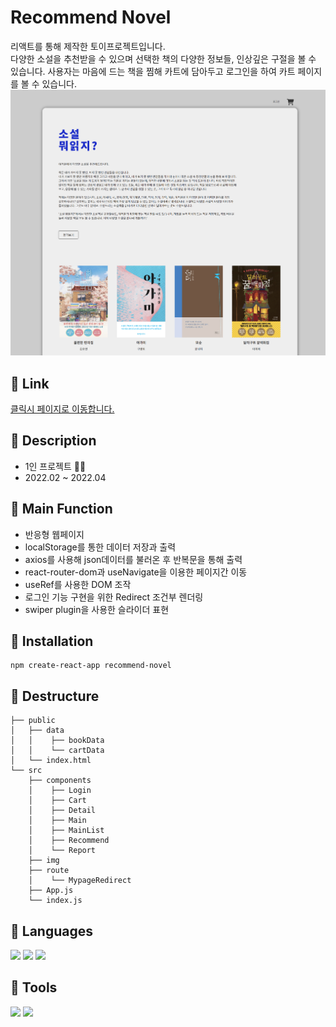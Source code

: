 # Recommend Novel 

리액트를 통해 제작한 토이프로젝트입니다.   
다양한 소설을 추천받을 수 있으며 선택한 책의 다양한 정보들, 인상깊은 구절을 볼 수 있습니다. 사용자는 마음에 드는 책을 찜해 카트에 담아두고 로그인을 하여 카트 페이지를 볼 수 있습니다.
![소설뭐읽지 페이지 미리보기](./src/img/novel%20main.png)
   
## 📌 Link
[클릭시 페이지로 이동합니다.](https://grxxn.github.io/recommendNovel/)
   
## 📌 Description
- 1인 프로젝트 👩‍💻
- 2022.02 ~ 2022.04

## 📌 Main Function
- 반응형 웹페이지
- localStorage를 통한 데이터 저장과 출력
- axios를 사용해 json데이터를 불러온 후 반복문을 통해 출력
- react-router-dom과 useNavigate을 이용한 페이지간 이동
- useRef를 사용한 DOM 조작
- 로그인 기능 구현을 위한 Redirect 조건부 렌더링
- swiper plugin을 사용한 슬라이더 표현

   
           
## 📌 Installation
```
npm create-react-app recommend-novel
```

## 📌 Destructure
```
├── public
│   ├── data
│   │    ├── bookData
│   │    └── cartData
│   └── index.html
└── src
    ├── components
    │    ├── Login
    │    ├── Cart
    │    ├── Detail
    │    ├── Main
    │    ├── MainList
    │    ├── Recommend
    │    └── Report
    ├── img
    ├── route
    │    └── MypageRedirect
    ├── App.js
    └── index.js
```

## 📌 Languages
<img src="https://img.shields.io/badge/-React-%2361DAFB?style=flat-square&logo=React&logoColor=black"> <img src="https://img.shields.io/badge/-JavaScript-%23F7DF1E?style=flat-square&logo=JavaScript&logoColor=black"> <img src="https://img.shields.io/badge/-CSS3-%231572B6?style=flat-square&logo=CSS3&logoColor=white">
   
## 📌 Tools
<img src="https://img.shields.io/badge/-VisualStudioCode-%23007ACC?style=flat-square&logo=VisualStudioCode&logoColor=white" /> <img src="https://img.shields.io/badge/-GitHub-%23181717?style=flat-square&logo=GitHub&logoColor=white" />
